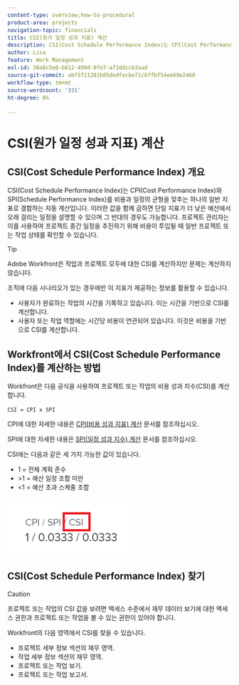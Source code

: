 ```yaml
---
content-type: overview;how-to-procedural
product-area: projects
navigation-topic: financials
title: CSI(원가 일정 성과 지표) 계산
description: CSI(Cost Schedule Performance Index)는 CPI(Cost Performance Index)와 SPI(Schedule Performance Index)를 비용과 일정의 균형을 맞추는 하나의 일반 지표로 결합하는 자동 계산입니다.
author: Lisa
feature: Work Management
exl-id: 38a8c5e0-b812-499d-8fe7-a71ddccb3aad
source-git-commit: abf5f21281b05dedfecbe71c6ffbf54ee69e2460
workflow-type: tm+mt
source-wordcount: '331'
ht-degree: 0%

---
```


# CSI(원가 일정 성과 지표) 계산

<!-- Audited: 6/2025 -->

<!--
<p data-mc-conditions="QuicksilverOrClassic.Draft mode">(NOTE: Linked to the product. Do not change link.) </p>
-->

## CSI(Cost Schedule Performance Index) 개요

CSI(Cost Schedule Performance Index)는 CPI(Cost Performance Index)와 SPI(Schedule Performance Index)를 비용과 일정의 균형을 맞추는 하나의 일반 지표로 결합하는 자동 계산입니다. 이러한 값을 함께 곱하면 단일 지표가 더 낮은 예산에서 오래 걸리는 일정을 설명할 수 있으며 그 반대의 경우도 가능합니다. 프로젝트 관리자는 이를 사용하여 프로젝트 중간 일정을 추진하기 위해 비용이 투입될 때 일반 프로젝트 또는 작업 상태를 확인할 수 있습니다.

>[!TIP]
>
>Adobe Workfront은 작업과 프로젝트 모두에 대한 CSI를 계산하지만 문제는 계산하지 않습니다.

조직에 다음 시나리오가 있는 경우에만 이 지표가 제공하는 정보를 활용할 수 있습니다.

* 사용자가 완료하는 작업의 시간을 기록하고 있습니다. 이는 시간을 기반으로 CSI를 계산합니다.
* 사용자 또는 작업 역할에는 시간당 비용이 연관되어 있습니다. 이것은 비용을 기반으로 CSI를 계산합니다.

## Workfront에서 CSI(Cost Schedule Performance Index)를 계산하는 방법

Workfront은 다음 공식을 사용하여 프로젝트 또는 작업의 비용 성과 지수(CSI)를 계산합니다.

`CSI = CPI x SPI`

CPI에 대한 자세한 내용은 [CPI(비용 성과 지표) 계산](../../../manage-work/projects/project-finances/calculate-cpi.md) 문서를 참조하십시오.

SPI에 대한 자세한 내용은 [SPI(일정 성과 지수) 계산](../../../manage-work/projects/project-finances/calculate-spi.md) 문서를 참조하십시오.

CSI에는 다음과 같은 세 가지 가능한 값이 있습니다.

* 1 = 전체 계획 준수
* \>1 = 예산 일정 조합 미만
* &lt;1 = 예산 초과 스케줄 조합

![CSI](assets/csi-highlighted.png)

## CSI(Cost Schedule Performance Index) 찾기

>[!CAUTION]
>
>프로젝트 또는 작업의 CSI 값을 보려면 액세스 수준에서 재무 데이터 보기에 대한 액세스 권한과 프로젝트 또는 작업을 볼 수 있는 권한이 있어야 합니다.

Workfront의 다음 영역에서 CSI를 찾을 수 있습니다.

* 프로젝트 세부 정보 섹션의 재무 영역.
* 작업 세부 정보 섹션의 재무 영역.
* 프로젝트 또는 작업 보기.
* 프로젝트 또는 작업 보고서.
